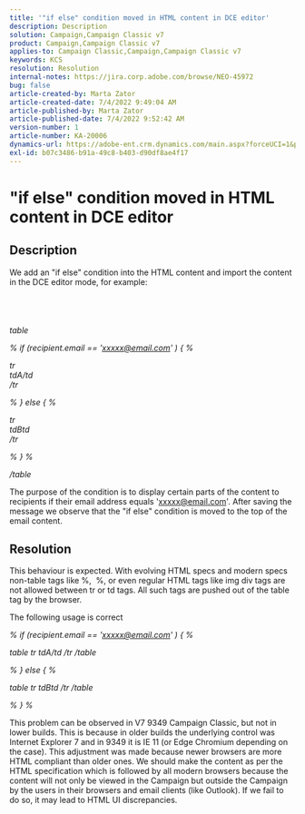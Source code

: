 ```yaml
---
title: '"if else" condition moved in HTML content in DCE editor'
description: Description
solution: Campaign,Campaign Classic v7
product: Campaign,Campaign Classic v7
applies-to: Campaign Classic,Campaign,Campaign Classic v7
keywords: KCS
resolution: Resolution
internal-notes: https://jira.corp.adobe.com/browse/NEO-45972
bug: false
article-created-by: Marta Zator
article-created-date: 7/4/2022 9:49:04 AM
article-published-by: Marta Zator
article-published-date: 7/4/2022 9:52:42 AM
version-number: 1
article-number: KA-20006
dynamics-url: https://adobe-ent.crm.dynamics.com/main.aspx?forceUCI=1&pagetype=entityrecord&etn=knowledgearticle&id=9d9f6384-7efb-ec11-82e5-000d3a5a3540
exl-id: b07c3486-b91a-49c8-b403-d90df8ae4f17
---
```

# "if else" condition moved in HTML content in DCE editor

## Description

We add an "if else" condition into the HTML content and import the content in the DCE editor mode, for example:<br><br> <br><br><br>
*table*

*% if (recipient.email == 'xxxxx@email.com' ) { %*

*tr
<br>tdA/td
<br>/tr*

*% } else { %*

*tr
<br>tdBtd
<br>/tr*

*% } %*

*/table*



The purpose of the condition is to display certain parts of the content to recipients if their email address equals 'xxxxx@email.com'. After saving the message we observe that the "if else" condition is moved to the top of the email content.


## Resolution


This behaviour is expected. With evolving HTML specs and modern specs non-table tags like %,  %, or even regular HTML tags like img div tags are not allowed between tr or td tags. All such tags are pushed out of the table tag by the browser.

The following usage is correct

*% if (recipient.email == 'xxxxx@email.com' ) { %*

*table
tr
tdA/td
/tr
/table*

*% } else { %*

*table
tr
tdBtd
/tr
/table*

*% } %*

This problem can be observed in V7 9349 Campaign Classic, but not in lower builds. This is because in older builds the underlying control was Internet Explorer 7 and in 9349 it is IE 11 (or Edge Chromium depending on the case). This adjustment was made because newer browsers are more HTML compliant than older ones. We should make the content as per the HTML specification which is followed by all modern browsers because the content will not only be viewed in the Campaign but outside the Campaign by the users in their browsers and email clients (like Outlook). If we fail to do so, it may lead to HTML UI discrepancies.

